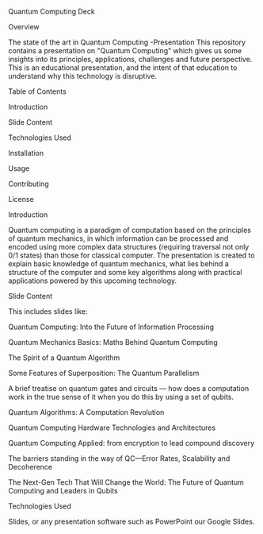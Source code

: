 Quantum Computing Deck

Overview

The state of the art in Quantum Computing -Presentation This repository contains a presentation on "Quantum Computing" which gives us some insights into its principles, applications, challenges and future perspective. This is an educational presentation, and the intent of that education to understand why this technology is disruptive.

Table of Contents

Introduction

Slide Content

Technologies Used

Installation

Usage

Contributing

License

Introduction

Quantum computing is a paradigm of computation based on the principles of quantum mechanics, in which information can be processed and encoded using more complex data structures (requiring traversal not only 0/1 states) than those for classical computer. The presentation is created to explain basic knowledge of quantum mechanics, what lies behind a structure of the computer and some key algorithms along with practical applications powered by this upcoming technology.

Slide Content

This includes slides like:

Quantum Computing: Into the Future of Information Processing

Quantum Mechanics Basics: Maths Behind Quantum Computing

The Spirit of a Quantum Algorithm

Some Features of Superposition: The Quantum Parallelism

A brief treatise on quantum gates and circuits — how does a computation work in the true sense of it when you do this by using a set of qubits.

Quantum Algorithms: A Computation Revolution

Quantum Computing Hardware Technologies and Architectures

Quantum Computing Applied: from encryption to lead compound discovery

The barriers standing in the way of QC—Error Rates, Scalability and Decoherence

The Next-Gen Tech That Will Change the World: The Future of Quantum Computing and Leaders in Qubits

Technologies Used

Slides, or any presentation software such as PowerPoint our Google Slides.
